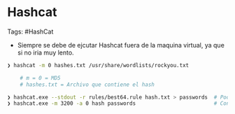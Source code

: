 # Hashcat

Tags: #HashCat 

* Siempre se debe de ejcutar Hashcat fuera de la maquina virtual, ya que si no iria muy lento.

```bash
❯ hashcat -m 0 hashes.txt /usr/share/wordlists/rockyou.txt 

	# m = 0 = MD5
	# hashes.txt = Archivo que contiene el hash
```

```bash
❯ hashcat.exe --stdout -r rules/best64.rule hash.txt > passwords  # Podemos hacer y mostrar variantes de la password almacenada en ese archivo hash.txt y nos creamos un diccionario el cual contenga todas esas variantes
❯ hashcat.exe -m 3200 -a 0 hash passwords                         # Con la misma herramienta crackearemos la password pasandole el hash 
```